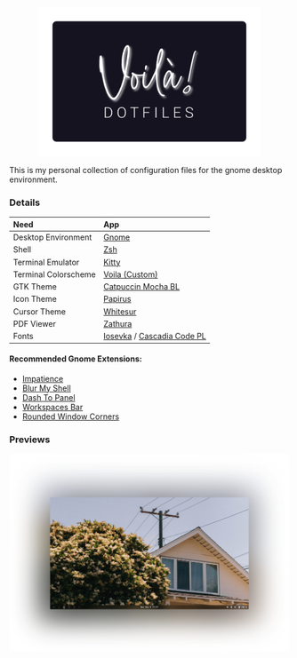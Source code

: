 <p align=center>
    <img src="logo.png" width=400 >
</p>

This is my personal collection of configuration files for the gnome desktop environment. 

### Details

| Need                 | App
| :------------------- | :--
| Desktop Environment  | [Gnome](https://www.gnome.org/)
| Shell                | [Zsh](https://www.zsh.org/)
| Terminal Emulator    | [Kitty](https://github.com/kovidgoyal/kitty)
| Terminal Colorscheme | [Voila (Custom)](https://github.com/Harshit-T/voila/blob/main/.config/kitty/kitty.conf)
| GTK Theme            | [Catpuccin Mocha BL](https://github.com/damnitharshit/voila/tree/main/.themes/Catppuccin-Mocha-BL)
| Icon Theme           | [Papirus](https://github.com/PapirusDevelopmentTeam/papirus-icon-theme)
| Cursor Theme         | [Whitesur](https://github.com/vinceliuice/WhiteSur-cursors)
| PDF Viewer           | [Zathura](https://pwmt.org/projects/zathura/)
| Fonts                | [Iosevka](https://github.com/be5invis/Iosevka) / [Cascadia Code PL](https://github.com/microsoft/cascadia-code)

#### Recommended Gnome Extensions:

- [Impatience](https://extensions.gnome.org/extension/277/impatience/)
- [Blur My Shell](https://extensions.gnome.org/extension/3193/blur-my-shell/)
- [Dash To Panel](https://extensions.gnome.org/extension/1160/dash-to-panel/)
- [Workspaces Bar](https://extensions.gnome.org/extension/3851/workspaces-bar/)
- [Rounded Window Corners](https://github.com/yilozt/rounded-window-corners)

### Previews

<p align=center>
    <img src="preview.png" width=700 >
</p>
